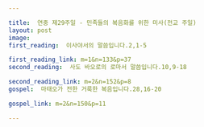 ```yaml
---

title:  연중 제29주일 - 민족들의 복음화를 위한 미사(전교 주일)
layout: post 
image:  
first_reading:  이사야서의 말씀입니다.2,1-5

first_reading_link: m=1&n=133&p=37
second_reading:  사도 바오로의 로마서 말씀입니다.10,9-18

second_reading_link: m=2&n=152&p=8
gospel:  마태오가 전한 거룩한 복음입니다.28,16-20

gospel_link: m=2&n=150&p=11

---
```


